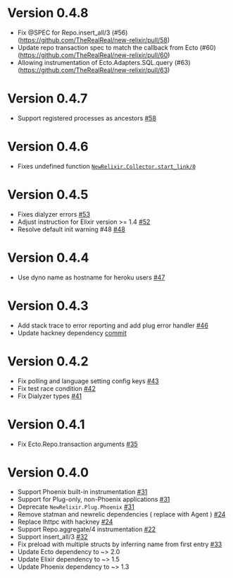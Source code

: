 # Version 0.4.8
* Fix @SPEC for Repo.insert_all/3 (#56)(https://github.com/TheRealReal/new-relixir/pull/58)
* Update repo transaction spec to match the callback from Ecto (#60)(https://github.com/TheRealReal/new-relixir/pull/60)
* Allowing instrumentation of Ecto.Adapters.SQL.query (#63)(https://github.com/TheRealReal/new-relixir/pull/63)

# Version 0.4.7
* Support registered processes as ancestors [#58](https://github.com/TheRealReal/new-relixir/pull/58)

# Version 0.4.6
* Fixes undefined function [`NewRelixir.Collector.start_link/0`](https://github.com/TheRealReal/new-relixir/issues/54)

# Version 0.4.5
* Fixes dialyzer errors [#53](https://github.com/TheRealReal/new-relixir/pull/53)
* Adjust instruction for Elixir version >= 1.4 [#52](https://github.com/TheRealReal/new-relixir/pull/53)
* Resolve default init warning #48 [#48](https://github.com/TheRealReal/new-relixir/issues/48)

# Version 0.4.4
* Use dyno name as hostname for heroku users [#47](https://github.com/TheRealReal/new-relixir/pull/47)

# Version 0.4.3
* Add stack trace to error reporting and add plug error handler [#46](https://github.com/TheRealReal/new-relixir/pull/46)
* Update hackney dependency [commit](https://github.com/TheRealReal/new-relixir/commit/0c5ca9469f1c9a4d0c1b2d44b75c4d439c28cedf)

# Version 0.4.2
* Fix polling and language setting config keys  [#43](https://github.com/TheRealReal/new-relixir/pull/43)
* Fix test race condition  [#42](https://github.com/TheRealReal/new-relixir/pull/42)
* Fix Dialyzer types  [#41](https://github.com/TheRealReal/new-relixir/pull/41)

# Version 0.4.1
* Fix Ecto.Repo.transaction arguments [#35](https://github.com/TheRealReal/new-relixir/pull/37)

# Version 0.4.0

*  Support Phoenix built-in instrumentation [#31](https://github.com/TheRealReal/new-relixir/pull/31)
*  Support for Plug-only, non-Phoenix applications [#31](https://github.com/TheRealReal/new-relixir/pull/31)
*  Deprecate `NewRelixir.Plug.Phoenix` [#31](https://github.com/TheRealReal/new-relixir/pull/31)
*  Remove statman and newrelic dependencies ( replace with Agent ) [#24](https://github.com/TheRealReal/new-relixir/pull/24)
*  Replace lhttpc with hackney [#24](https://github.com/TheRealReal/new-relixir/pull/24)
*  Support Repo.aggregate/4 instrumentation [#22](https://github.com/TheRealReal/new-relixir/commit/dc178ef3c84671b5c06b204b912f9c82968ab33c)
*  Support insert_all/3 [#32](https://github.com/TheRealReal/new-relixir/pull/32)
*  Fix preload with multiple structs by inferring name from first entry [#33](https://github.com/TheRealReal/new-relixir/pull/33)
*  Update Ecto dependency to ~> 2.0
*  Update Elixir dependency to ~> 1.5
*  Update Phoenix dependency to ~> 1.3

